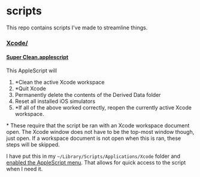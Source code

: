 # scripts
This repo contains scripts I've made to streamline things.

### [Xcode/](https://github.com/cjwhitsitt/scripts/tree/master/Xcode)
#### [Super Clean.applescript](https://github.com/cjwhitsitt/scripts/blob/master/Xcode/Super%20Clean.applescript)
This AppleScript will 

1. \*Clean the active Xcode workspace
2. \*Quit Xcode
3. Permanently delete the contents of the Derived Data folder
4. Reset all installed iOS simulators
5. \*If all of the above worked correctly, reopen the currently active Xcode workspace.

\* These require that the script be ran with an Xcode workspace document open. The Xcode window does not have to be the top-most window though, just open. If a workspace document is not open when this is ran, these steps will be skipped.

I have put this in my `~/Library/Scripts/Applications/Xcode` folder and [enabled the AppleScript menu](http://thepoch.com/2012/enable-the-script-menu-in-mac-os-xs-menu-bar.html). That allows for quick access to the script when I need it.
